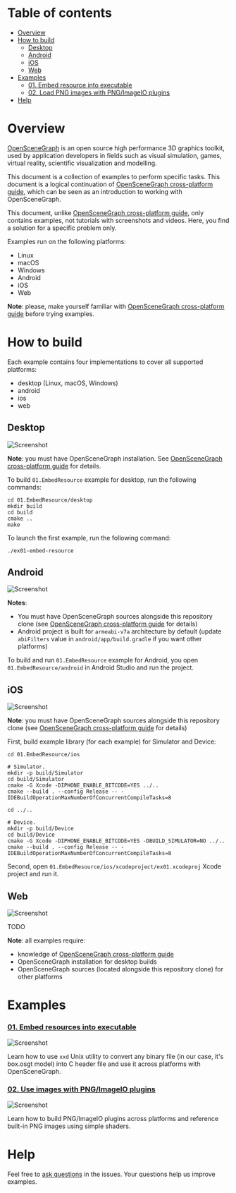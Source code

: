 # Table of contents

* [Overview](#overview)
* [How to build](#build)
    * [Desktop](#build-desktop)
    * [Android](#build-android)
    * [iOS](#build-ios)
    * [Web](#build-web)
* [Examples](#examples)
  * [01. Embed resource into executable](#examples-embed-resource)
  * [02. Load PNG images with PNG/ImageIO plugins](#examples-images)
* [Help](#help)

<a name="overview"/>

# Overview

[OpenSceneGraph](http://openscenegraph.org) is an open source high performance
3D graphics toolkit, used by application developers in fields such as visual
simulation, games, virtual reality, scientific visualization and modelling.

This document is a collection of examples to perform specific tasks. This
document is a logical continuation of [OpenSceneGraph cross-platform guide][osgcpg], which
can be seen as an introduction to working with OpenSceneGraph.

This document, unlike [OpenSceneGraph cross-platform guide][osgcpg], only contains examples,
not tutorials with screenshots and videos. Here, you find a solution for a specific
problem only.

Examples run on the following platforms:

* Linux
* macOS
* Windows
* Android
* iOS
* Web

**Note**: please, make yourself familiar with [OpenSceneGraph cross-platform guide][osgcpg]
before trying examples.

<a name="build"/>

# How to build

Each example contains four implementations to cover all supported platforms:

* desktop (Linux, macOS, Windows)
* android
* ios
* web

<a name="build-desktop"/>

## Desktop

  ![Screenshot](readme/shot-desktop.png)

**Note**: you must have OpenSceneGraph installation. See [OpenSceneGraph cross-platform guide][osgcpg] for details.

To build `01.EmbedResource` example for desktop, run the following commands:

```
cd 01.EmbedResource/desktop
mkdir build
cd build
cmake ..
make
```

To launch the first example, run the following command:

`./ex01-embed-resource`

<a name="build-android"/>

## Android

  ![Screenshot](readme/shot-android.png)

**Notes**:

* You must have OpenSceneGraph sources alongside this repository clone (see [OpenSceneGraph cross-platform guide][osgcpg] for details)
* Android project is built for `armeabi-v7a` architecture by default (update `abiFilters` value in `android/app/build.gradle` if you want other platforms)

To build and run `01.EmbedResource` example for Android, you open
`01.EmbedResource/android` in Android Studio and run the project.

<a name="build-ios"/>

## iOS

  ![Screenshot](readme/shot-ios.png)

**Note**: you must have OpenSceneGraph sources alongside this repository clone (see [OpenSceneGraph cross-platform guide][osgcpg] for details)

First, build example library (for each example) for Simulator and Device:

```
cd 01.EmbedResource/ios

# Simulator.
mkdir -p build/Simulator
cd build/Simulator
cmake -G Xcode -DIPHONE_ENABLE_BITCODE=YES ../..
cmake --build . --config Release -- -IDEBuildOperationMaxNumberOfConcurrentCompileTasks=8

cd ../..

# Device.
mkdir -p build/Device
cd build/Device
cmake -G Xcode -DIPHONE_ENABLE_BITCODE=YES -DBUILD_SIMULATOR=NO ../..
cmake --build . --config Release -- -IDEBuildOperationMaxNumberOfConcurrentCompileTasks=8
```

Second, open `01.EmbedResource/ios/xcodeproject/ex01.xcodeproj` Xcode project and run it.

<a name="build-web"/>

## Web

  ![Screenshot](readme/shot-web.png)

TODO

**Note**: all examples require:

* knowledge of [OpenSceneGraph cross-platform guide][osgcpg]
* OpenSceneGraph installation for desktop builds
* OpenSceneGraph sources (located alongside this repository clone) for other platforms

<a name="examples"/>

# Examples

<a name="examples-embed-resources"/>

### [01. Embed resources into executable](01.EmbedResource/README.md)

  ![Screenshot](01.EmbedResource/shot.png)

  Learn how to use `xxd` Unix utility to convert any binary file (in our case,
  it's box.osgt model) into
  C header file and use it across platforms with OpenSceneGraph.

<a name="examples-images"/>

### [02. Use images with PNG/ImageIO plugins](02.Images)

  ![Screenshot](02.Images/shot.png)

  Learn how to build PNG/ImageIO plugins across platforms and reference built-in
  PNG images using simple shaders.

<a name="help"/>

Help
====

Feel free to [ask questions][issues] in the issues. Your questions help us
improve examples.

[osgcpg]: https://github.com/OGStudio/openscenegraph-cross-platform-guide
[issues]: https://github.com/OGStudio/openscenegraph-cross-platform-examples/issues

